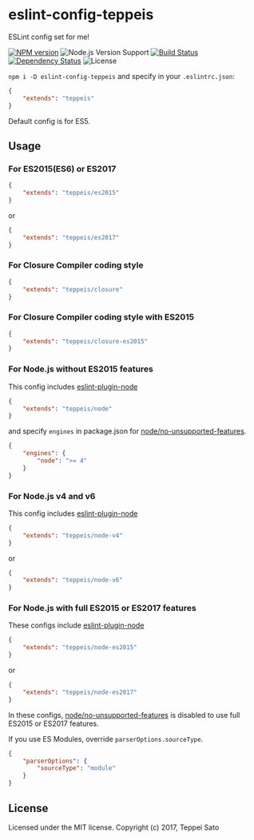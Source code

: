 eslint-config-teppeis
====

ESLint config set for me!

[![NPM version][npm-image]][npm-url]
![Node.js Version Support][node-version]
[![Build Status][circleci-image]][circleci-url]
[![Dependency Status][deps-image]][deps-url]
![License][license]

`npm i -D eslint-config-teppeis` and specify in your `.eslintrc.json`:

```json
{
    "extends": "teppeis"
}
```

Default config is for ES5.

## Usage

### For ES2015(ES6) or ES2017

```json
{
    "extends": "teppeis/es2015"
}
```

or

```json
{
    "extends": "teppeis/es2017"
}
```

### For Closure Compiler coding style

```json
{
    "extends": "teppeis/closure"
}
```

### For Closure Compiler coding style with ES2015

```json
{
    "extends": "teppeis/closure-es2015"
}
```

### For Node.js without ES2015 features

This config includes [eslint-plugin-node](https://www.npmjs.com/package/eslint-plugin-node)

```json
{
    "extends": "teppeis/node"
}
```

and specify `engines` in package.json for [node/no-unsupported-features](https://github.com/mysticatea/eslint-plugin-node/blob/master/docs/rules/no-unsupported-features.md).

```json
{
    "engines": {
        "node": ">= 4"
    }
}
```

### For Node.js v4 and v6

This config includes [eslint-plugin-node](https://www.npmjs.com/package/eslint-plugin-node)

```json
{
    "extends": "teppeis/node-v4"
}
```

or

```json
{
    "extends": "teppeis/node-v6"
}
```

### For Node.js with full ES2015 or ES2017 features

These configs include [eslint-plugin-node](https://www.npmjs.com/package/eslint-plugin-node)

```json
{
    "extends": "teppeis/node-es2015"
}
```

or

```json
{
    "extends": "teppeis/node-es2017"
}
```

In these configs, [node/no-unsupported-features](https://github.com/mysticatea/eslint-plugin-node/blob/master/docs/rules/no-unsupported-features.md) is disabled to use full ES2015 or ES2017 features.

If you use ES Modules, override `parserOptions.sourceType`.

```json
{
    "parserOptions": {
        "sourceType": "module"
    }
}
```

## License

Licensed under the MIT license.
Copyright (c) 2017, Teppei Sato

[npm-image]: https://img.shields.io/npm/v/eslint-config-teppeis.svg
[npm-url]: https://npmjs.org/package/eslint-config-teppeis
[npm-downloads-image]: https://img.shields.io/npm/dm/eslint-config-teppeis.svg
[travis-image]: https://img.shields.io/travis/teppeis/eslint-config-teppeis/master.svg
[travis-url]: https://travis-ci.org/teppeis/eslint-config-teppeis
[circleci-image]: https://img.shields.io/circleci/project/github/teppeis/eslint-config-teppeis/master.svg
[circleci-url]: https://circleci.com/gh/teppeis/eslint-config-teppeis
[deps-image]: https://img.shields.io/david/teppeis/eslint-config-teppeis.svg
[deps-url]: https://david-dm.org/teppeis/eslint-config-teppeis
[node-version]: https://img.shields.io/badge/Node.js%20support-v4,v6,v8-brightgreen.svg
[coverage-image]: https://img.shields.io/coveralls/teppeis/eslint-config-teppeis/master.svg
[coverage-url]: https://coveralls.io/github/teppeis/eslint-config-teppeis?branch=master
[license]: https://img.shields.io/npm/l/eslint-config-teppeis.svg
